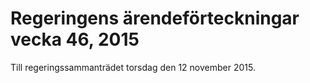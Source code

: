 # Regeringens ärendeförteckningar vecka 46, 2015

Till regeringssammanträdet torsdag den 12 november 2015\.
